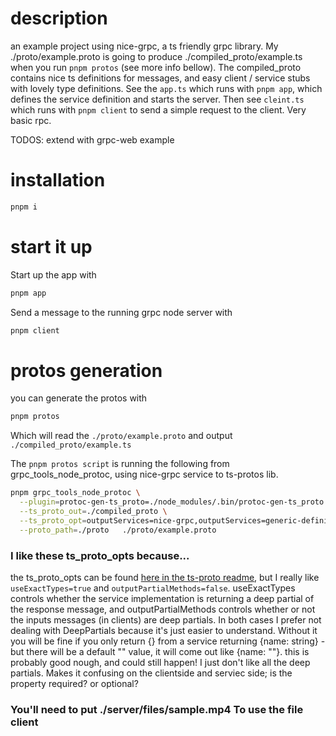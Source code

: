 # description

an example project using nice-grpc, a ts friendly grpc library. My ./proto/example.proto is going to produce ./compiled_proto/example.ts when you run `pnpm protos` (see more info bellow). The compiled_proto contains nice ts definitions for messages, and easy client / service stubs with lovely type definitions. See the `app.ts` which runs with `pnpm app`, which defines the service definition and starts the server. Then see `cleint.ts` which runs with `pnpm client` to send a simple request to the client. Very basic rpc.

TODOS: extend with grpc-web example

# installation

```sh
pnpm i
```

# start it up

Start up the app with

```sh
pnpm app
```

Send a message to the running grpc node server with

```sh
pnpm client
```

# protos generation

you can generate the protos with

```sh
pnpm protos
```

Which will read the `./proto/example.proto` and output `./compiled_proto/example.ts`

The `pnpm protos script` is running the following from grpc_tools_node_protoc, using nice-grpc service to ts-protos lib.

```sh
pnpm grpc_tools_node_protoc \
  --plugin=protoc-gen-ts_proto=./node_modules/.bin/protoc-gen-ts_proto \
  --ts_proto_out=./compiled_proto \
  --ts_proto_opt=outputServices=nice-grpc,outputServices=generic-definitions,useExactTypes=true,outputPartialMethods=false,oneof=unions \
  --proto_path=./proto   ./proto/example.proto
```

### I like these ts_proto_opts because...

the ts_proto_opts can be found [here in the ts-proto readme](https://github.com/stephenh/ts-proto), but I really like `useExactTypes=true` and `outputPartialMethods=false`. useExactTypes controls whether the service implementation is returning a deep partial of the response message, and outputPartialMethods controls whether or not the inputs messages (in clients) are deep partials. In both cases I prefer not dealing with DeepPartials because it's just easier to understand. Without it you will be fine if you only return {} from a service returning {name: string} - but there will be a default "" value, it will come out like {name: ""}. this is probably good nough, and could still happen! I just don't like all the deep partials. Makes it confusing on the clientside and serviec side; is the property required? or optional?

### You'll need to put ./server/files/sample.mp4 To use the file client
